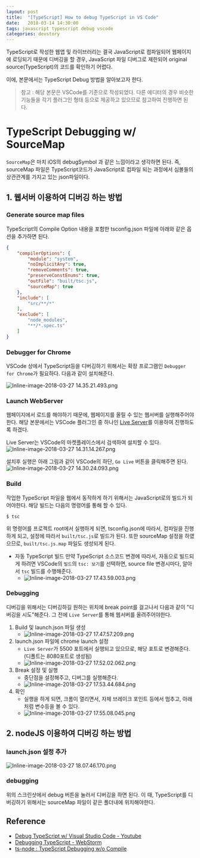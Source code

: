 ```yaml
---
layout: post
title:  "[TypeScript] How to debug TypeScript in VS Code"
date:   2018-03-14 14:30:00
tags: javascript typescript debug vscode
categories: devstory
---
```

TypeScript로 작성한 웹앱 및 라이브러리는 결국 JavaScript로 컴파일되어 웹페이지에 로딩되기 때문에 디버깅을 할 경우, JavaScript 파일 디버그로 제한되어 original source(TypeScript)의 코드를 확인하기 어렵다.

이에, 본문에서는 TypeScript Debug 방법을 알아보고자 한다.

> 참고 : 해당 본문은 VSCode를 기준으로 작성되었다. 다른 에디터의 경우 비슷한 기능들을 각기 플러그인 형태 등으로 제공하고 있으므로 참고하여 진행하면 된다.


# TypeScript Debugging w/ SourceMap
``````SourceMap``````은 마치 iOS의 debugSymbol 과 같은 느낌이라고 생각하면 된다. 즉, sourceMap 파일은 TypeScript코드가 JavaScript로 컴파일 되는 과정에서 심볼들의 상관관계를 가지고 있는 json파일이다.

## 1. 웹서버 이용하여 디버깅 하는 방법

### Generate source map files
TypeScript의 Compile Option 내용을 포함한 tsconfig.json 파일에 아래와 같은 옵션을 추가하면 된다.

```json
{
    "compilerOptions": {
        "module": "system",
        "noImplicitAny": true,
        "removeComments": true,
        "preserveConstEnums": true,
        "outFile": "built/tsc.js",
        "sourceMap": true
    },
    "include": [
        "src/**/*"
    ],
    "exclude": [
        "node_modules",
        "**/*.spec.ts"
    ]
}
```


### Debugger for Chrome
VSCode 상에서 TypeScript등을 디버깅하기 위해서는 확장 프로그램인 `Debugger for Chrome`가 필요하다. 다음과 같이 설치해준다.

![Inline-image-2018-03-27 14.35.21.493.png](/static/assets/img/posts/javascript/how2debugTS/how2debugTS_1.png)




### Launch WebServer
웹페이지에서 로드를 해야하기 때문에, 웹페이지를 올릴 수 있는 웹서버를 실행해주어야한다. 해당 본문에서는 VSCode 플러그인 중 하나인 [Live Server](https://github.com/ritwickdey/live-server-web-extension)를 이용하여 진행하도록 하겠다.

Live Server는 VSCode의 마켓플레이스에서 검색하여 설치할 수 있다.
![Inline-image-2018-03-27 14.31.14.267.png](/static/assets/img/posts/javascript/how2debugTS/how2debugTS_2.png)

설치후 실행은 아래 그림과 같이 VSCode의 하단, `Go Live` 버튼을 클릭해주면 된다.
![Inline-image-2018-03-27 14.30.24.093.png](/static/assets/img/posts/javascript/how2debugTS/how2debugTS_3.png)


### Build
작업한 TypeScript 파일을 웹에서 동작하게 하기 위해서는 JavaScript로의 빌드가 되어야한다.
해당 빌드는 다음의 명령어를 통해 할 수 있다.

```shell
$ tsc
```

위 명령어를 프로젝트 root에서 실행하게 되면, tsconfig.json에 따라서, 컴파일을 진행하게 되고, 설정에 따라서 `built/tsc.js`로 빌드가 된다. 또한 sourceMap 설정을 하였으므로, `built/tsc.js.map` 파일도 생성되게 된다. 


- 자동 TypeScript 빌드
만약 TypeScript 소스코드 변경에 따라서, 자동으로 빌드되게 하려면 VSCode의 `빌드`의 `tsc: 보기`를 선택하면, source file 변경시마다, 알아서 `tsc` 빌드를 수행해준다.
    - ![Inline-image-2018-03-27 17.43.59.003.png](/static/assets/img/posts/javascript/how2debugTS/how2debugTS_4.png)


### Debugging
디버깅을 위해서는 디버깅하길 원하는 위치에 break point를 걸고나서 다음과 같이 "디버깅을 시도"해준다.
그 전에 `Live Server`를 통해 웹서버를 올려주어야한다.

1. Build 및 launch.json 파일 생성
    - ![Inline-image-2018-03-27 17.47.57.209.png](/static/assets/img/posts/javascript/how2debugTS/how2debugTS_5.png)
2. launch.json 파일에 chrome launch 설정
    - `Live Server`가 5500 포트에서 실행되고 있으므로, 해당 포트로 변경해준다. (디폴트는 8080포트로 생성됨)
    - ![Inline-image-2018-03-27 17.52.02.062.png](/static/assets/img/posts/javascript/how2debugTS/how2debugTS_6.png)
3. Break 설정 및 실행
    - 중단점을 설정해주고, 디버그를 실행해준다.
    - ![Inline-image-2018-03-27 17.53.44.684.png](/static/assets/img/posts/javascript/how2debugTS/how2debugTS_7.png)
4. 확인
    - 실행을 하게 되면, 크롬이 열리면서, 자체 브레이크 포인트 등에서 멈추고, 아래처럼 변수등을 볼 수 있다.
    - ![Inline-image-2018-03-27 17.55.08.045.png](/static/assets/img/posts/javascript/how2debugTS/how2debugTS_8.png)





## 2. nodeJS 이용하여 디버깅 하는 방법
### launch.json 설정 추가
![Inline-image-2018-03-27 18.07.46.170.png](/static/assets/img/posts/javascript/how2debugTS/how2debugTS_9.png)


### debugging
위의 스크린샷에서 debug 버튼을 눌러서 디버깅을 하면 된다.
이 때, TypeScript를 디버깅하기 위해서는 sourceMap 파일이 같은 폴더내에 위치해야한다.


## Reference
- [Debug TypeScript w/ Visual Studio Code - Youtube](https://www.youtube.com/watch?v=H1lgYojMCaQ)
- [Debugging TypeScript - WebStorm](https://www.jetbrains.com/help/webstorm/debugging-typescript.html)
- [ts-node : TypeScript Debugging w/o Compile](https://github.com/EnterpriseJSTutorial/vscode-ts-node-debugging)
